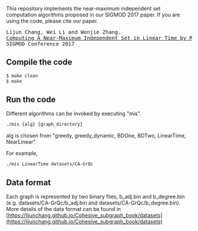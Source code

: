 This repository implements the near-maximum independent set computation algorithms proposed in our SIGMOD 2017 paper. If you are using the code, please cite our paper.
<pre>
Lijun Chang, Wei Li and Wenjie Zhang.
<a href="https://lijunchang.github.io/pdf/2017-mis-sigmod.pdf">Computing A Near-Maximum Independent Set in Linear Time by Reducing-Peeling.</a>
SIGMOD Conference 2017
</pre>

## Compile the code
```sh
$ make clean
$ make
```

## Run the code
Different algorithms can be invoked by executing "mis".
```sh
./mis {alg} {graph_directory}
```
alg is chosen from "greedy, greedy_dynamic, BDOne, BDTwo, LinearTime, NearLinear"

For example,
```sh
./mis LinearTime datasets/CA-GrQc
```

## Data format
Each graph is represented by two binary files, b_adj.bin and b_degree.bin (e.g. datasets/CA-GrQc/b_adj.bin and datasets/CA-GrQc/b_degree.bin). More details of the data format can be found in [https://lijunchang.github.io/Cohesive_subgraph_book/datasets](https://lijunchang.github.io/Cohesive_subgraph_book/datasets)
